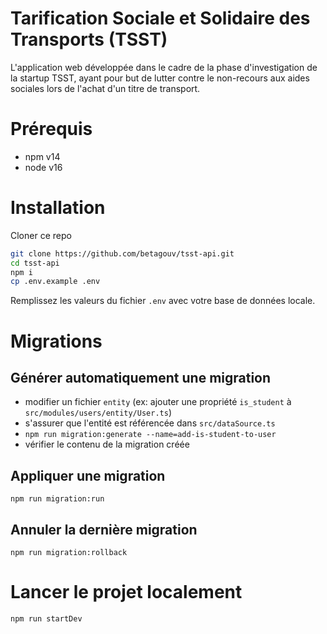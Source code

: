 # Tarification Sociale et Solidaire des Transports (TSST)

L'application web développée dans le cadre de la phase d'investigation de la startup TSST, ayant pour but de lutter contre le non-recours aux aides sociales lors de l'achat d'un titre de transport.

# Prérequis

-   npm v14
-   node v16

# Installation

Cloner ce repo

```bash
git clone https://github.com/betagouv/tsst-api.git
cd tsst-api
npm i
cp .env.example .env
```

Remplissez les valeurs du fichier `.env` avec votre base de données locale.

# Migrations

## Générer automatiquement une migration

-   modifier un fichier `entity` (ex: ajouter une propriété `is_student` à `src/modules/users/entity/User.ts`)
-   s'assurer que l'entité est référencée dans `src/dataSource.ts`
-   `npm run migration:generate --name=add-is-student-to-user`
-   vérifier le contenu de la migration créée

## Appliquer une migration

`npm run migration:run`

## Annuler la dernière migration

`npm run migration:rollback`

# Lancer le projet localement

```bash
npm run startDev
```
